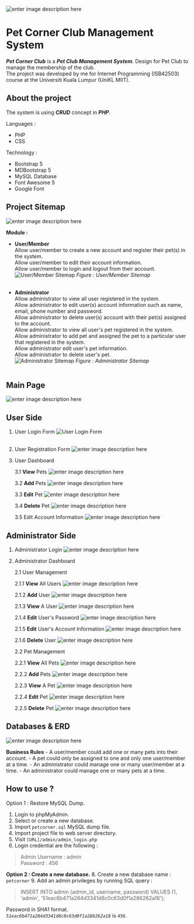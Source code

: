 ![enter image description here](https://raw.githubusercontent.com/iamashraff/Pet-Club-Management-System/main/img/logo.png?token=GHSAT0AAAAAABRS3BR5H42QGTSCNNY7VFS2YQWHGZQ)
# Pet Corner Club Management System
***Pet Corner Club*** is a ***Pet Club Management System***. Design for Pet Club to manage the membership of the club.<br>
The project was developed by me for Internet Programming (ISB42503) course at  the Universiti Kuala Lumpur (UniKL MIIT).

## About the project
The system is using  ***CRUD*** concept in ***PHP***.

Languages :
- PHP
- CSS

Technology :
- Bootstrap 5
- MDBootstrap 5
- MySQL Database
- Font Awesome 5
- Google Font

## Project Sitemap
![enter image description here](https://raw.githubusercontent.com/iamashraff/Pet-Club-Management-System/main/img/sitemap.png?token=GHSAT0AAAAAABRS3BR4YGVLSELA6PBAHJEKYQXD7NA)

**Module :**
- **User/Member**<br>
	Allow user/member to create a new account and register their pet(s) in the system.<br>
	Allow user/member to edit their account information.<br>
	Allow user/member to login and logout from their account.<br>
	![User/Member Sitemap](https://raw.githubusercontent.com/iamashraff/Pet-Club-Management-System/main/img/sitemap_user.jpg?token=GHSAT0AAAAAABRS3BR4FT5URJSY2AKJAZCOYQXESRA)
			*Figure : User/Member Sitemap*<br><br>
	
- **Administrator**<br>
	Allow administrator to view all user registered in the system.<br>
	Allow administrator to edit user(s) account information such as name, email, phone number and password.<br>
	Allow administrator to delete user(s) account with their pet(s) assigned to the account.<br>
	Allow administrator to view all user's pet registered in the system.<br>
	Allow administrator to add pet and assigned the pet to a particular user that registered in the system.<br>
	Allow administrator edit user's pet information.<br>
	Allow administrator to delete user's pet.<br>
	![Administrator Sitemap](https://raw.githubusercontent.com/iamashraff/Pet-Club-Management-System/main/img/sitemap_admin.jpg?token=GHSAT0AAAAAABRS3BR4U2SMDPSI2M35I2SAYQXERPA)
				*Figure : Administrator Sitemap*<br><br>
				
## Main Page

![enter image description here](https://raw.githubusercontent.com/iamashraff/Pet-Club-Management-System/main/img/mainpage.png?token=GHSAT0AAAAAABRS3BR4RGLXRF5S7L66WKIOYQWGQXQ)


## User Side

1. User Login Form
![User Login Form](https://raw.githubusercontent.com/iamashraff/Pet-Club-Management-System/main/img/login_user.jpg?token=GHSAT0AAAAAABRS3BR43GN2B3IJ4MFG4SVWYQXEU4A)
<br><br>
2. User Registration Form
![enter image description here](https://raw.githubusercontent.com/iamashraff/Pet-Club-Management-System/main/img/register_user.jpg?token=GHSAT0AAAAAABRS3BR5V4G5YF5FUBYPE4XSYQXEWVQ)

3. User Dashboard
	
	3.1 **View** Pets
![enter image description here](https://raw.githubusercontent.com/iamashraff/Pet-Club-Management-System/main/img/viewpets_user.jpg?token=GHSAT0AAAAAABRS3BR4MNWXGKZHPXZI5M32YQXEYTA)

	3.2 **Add** Pets
![enter image description here](https://raw.githubusercontent.com/iamashraff/Pet-Club-Management-System/main/img/addpets_user.jpg?token=GHSAT0AAAAAABRS3BR55MKJ3ARYJ7PAT2SUYQXE2AQ)

	3.3 **Edit** Pet
![enter image description here](https://raw.githubusercontent.com/iamashraff/Pet-Club-Management-System/main/img/editpet_user.jpg?token=GHSAT0AAAAAABRS3BR5EIZWMLH7QIL4QBQMYQXE3DQ)

	3.4 **Delete** Pet
![enter image description here](https://raw.githubusercontent.com/iamashraff/Pet-Club-Management-System/main/img/deletepet_user.jpg?token=GHSAT0AAAAAABRS3BR5P6PVO64LIPSJO2J6YQXE4IA)

	3.5 Edit Account Information
![enter image description here](https://raw.githubusercontent.com/iamashraff/Pet-Club-Management-System/main/img/editaccount_user.jpg?token=GHSAT0AAAAAABRS3BR4CZ2SDDZB5KTN4G36YQXFBMA)

## Administrator Side
1. Administrator Login
![enter image description here](https://raw.githubusercontent.com/iamashraff/Pet-Club-Management-System/main/img/login_admin.jpg?token=GHSAT0AAAAAABRS3BR4PQ5I4LV6VH7FMQZ6YQXRUXQ)

2. Administrator Dashboard

	2.1 User Management

	2.1.1 **View** All Users
![enter image description here](https://raw.githubusercontent.com/iamashraff/Pet-Club-Management-System/main/img/viewusers_admin.jpg?token=GHSAT0AAAAAABRS3BR45CE6QFW7OYNWPANQYQXRXRA)

	2.1.2 **Add** User
![enter image description here](https://raw.githubusercontent.com/iamashraff/Pet-Club-Management-System/main/img/adduser_admin.jpg?token=GHSAT0AAAAAABRS3BR4GAOVONLKD3ZF4L3IYQXR3JQ)

	2.1.3 **View** A User
![enter image description here](https://raw.githubusercontent.com/iamashraff/Pet-Club-Management-System/main/img/viewuser_admin.jpg?token=GHSAT0AAAAAABRS3BR4XSMG3N57XEJEPVQYYQXR6SA)

	2.1.4 **Edit** User's Password
![enter image description here](https://raw.githubusercontent.com/iamashraff/Pet-Club-Management-System/main/img/editpassword_admin.jpg?token=GHSAT0AAAAAABRS3BR5SFR4CZEY55ESVMLOYQXSAAA)

	  2.1.5 **Edit** User's Account Information
![enter image description here](https://raw.githubusercontent.com/iamashraff/Pet-Club-Management-System/main/img/edituser_admin.jpg?token=GHSAT0AAAAAABRS3BR57J5TZFKOOEDXYMM4YQXSBYQ)

	2.1.6 **Delete** User
![enter image description here](https://raw.githubusercontent.com/iamashraff/Pet-Club-Management-System/main/img/deleteuser_admin.jpg?token=GHSAT0AAAAAABRS3BR5HUWYMKJVGJK6EENKYQXSDLQ)

	2.2 Pet Management
	
	2.2.1 **View** All Pets
![enter image description here](https://raw.githubusercontent.com/iamashraff/Pet-Club-Management-System/main/img/viewpets_admin.jpg?token=GHSAT0AAAAAABRS3BR5B6DFLILVECV5J5DEYQXSGWQ)

	2.2.2 **Add** Pets
![enter image description here](https://raw.githubusercontent.com/iamashraff/Pet-Club-Management-System/main/img/addpet_admin.jpg?token=GHSAT0AAAAAABRS3BR4JKFBSIL3A7W7WNYUYQXSIFQ)

	2.2.3 **View** A Pet
![enter image description here](https://raw.githubusercontent.com/iamashraff/Pet-Club-Management-System/main/img/viewpet_admin.jpg?token=GHSAT0AAAAAABRS3BR5R753YFSCCRGJNSEGYQXSJWQ)

	2.2.4 **Edit** Pet
![enter image description here](https://raw.githubusercontent.com/iamashraff/Pet-Club-Management-System/main/img/editpet_admin.jpg?token=GHSAT0AAAAAABRS3BR5CWB2FKT6BWW7DCNCYQXSKTA)

	2.2.5 **Delete** Pet
![enter image description here](https://raw.githubusercontent.com/iamashraff/Pet-Club-Management-System/main/img/deletepet_admin.jpg?token=GHSAT0AAAAAABRS3BR4YXID5G3GGCNXFGYMYQXSL4A)


## Databases & ERD
![enter image description here](https://raw.githubusercontent.com/iamashraff/Pet-Club-Management-System/main/img/erd.jpg?token=GHSAT0AAAAAABRS3BR4B2VBE7FQUJBDCB66YQXSN5Q)

**Business Rules**
	- A user/member could add one or many pets into their account.
	- A pet could only be assigned to one and only one user/member at a time.
	- An administrator could manage one or many user/member at a time.
	- An administrator could manage one or many pets at a time.

## How to use ?
Option 1 : Restore MySQL Dump.
1. Login to phpMyAdmin.
2. Select or create a new database.
3. Import `petcorner.sql` MySQL dump file.
4. Import project file to web server directory.
5. Visit `[URL]/admin/admin_login.php`
6. Login credential are the following :
> Admin Username : admin<br>
> Password : 456


**Option 2 : Create a new database.**
8. Create a new database name : `petcorner`
9. Add an admin privileges by running SQL query :
> INSERT INTO admin (admin_id, username, password) VALUES (1,
> 'admin', '51eac6b471a284d3341d8c0c63d0f1a286262a18');

Password in SHA1 format. <br>
*`51eac6b471a284d3341d8c0c63d0f1a286262a18`* is *`456`*.

